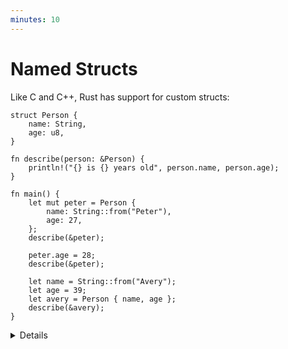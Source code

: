 ```yaml
---
minutes: 10
---
```


# Named Structs

Like C and C++, Rust has support for custom structs:

<!-- dprint-ignore-start -->

```rust,editable
struct Person {
    name: String,
    age: u8,
}

fn describe(person: &Person) {
    println!("{} is {} years old", person.name, person.age);
}

fn main() {
    let mut peter = Person {
        name: String::from("Peter"),
        age: 27,
    };
    describe(&peter);

    peter.age = 28;
    describe(&peter);

    let name = String::from("Avery");
    let age = 39;
    let avery = Person { name, age };
    describe(&avery);
}
```

<!-- dprint-ignore-end -->

<details>

Key Points:

- Structs work like in C or C++.
  - Like in C++, and unlike in C, no typedef is needed to define a type.
  - Unlike in C++, there is no inheritance between structs.
- This may be a good time to let people know there are different types of
  structs.
  - Zero-sized structs (e.g. `struct Foo;`) might be used when implementing a
    trait on some type but don’t have any data that you want to store in the
    value itself.
  - The next slide will introduce Tuple structs, used when the field names are
    not important.
- If you already have variables with the right names, then you can create the
  struct using a shorthand.

## More to Explore

- You can also demonstrate the struct update syntax here:

  ```rust,ignore
  let jackie = Person { name: String::from("Jackie"), ..avery };
  ```

- It allows us to copy the majority of the fields from the old struct without
  having to explicitly type it all out. It must always be the last element.

- It is mainly used in combination with the `Default` trait. We will talk about
  struct update syntax in more detail on the slide on the `Default` trait, so we
  don't need to talk about it here unless students ask about it.

</details>
